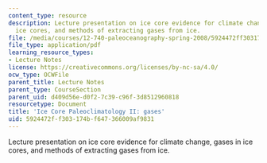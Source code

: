 ```yaml
---
content_type: resource
description: Lecture presentation on ice core evidence for climate change, gases in
  ice cores, and methods of extracting gases from ice.
file: /media/courses/12-740-paleoceanography-spring-2008/5924472ff303174bf647366009af9831_lec08a_slide.pdf
file_type: application/pdf
learning_resource_types:
- Lecture Notes
license: https://creativecommons.org/licenses/by-nc-sa/4.0/
ocw_type: OCWFile
parent_title: Lecture Notes
parent_type: CourseSection
parent_uid: d409d56e-d0f2-7c39-c96f-3d8512960818
resourcetype: Document
title: 'Ice Core Paleoclimatology II: gases'
uid: 5924472f-f303-174b-f647-366009af9831
---
```

Lecture presentation on ice core evidence for climate change, gases in ice cores, and methods of extracting gases from ice.